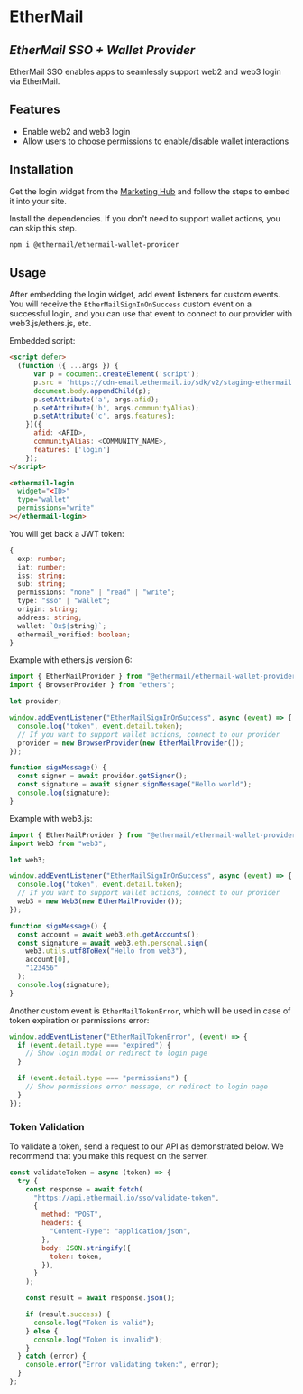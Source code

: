 # EtherMail

## _EtherMail SSO + Wallet Provider_

EtherMail SSO enables apps to seamlessly support web2 and web3 login via EtherMail.

## Features

- Enable web2 and web3 login
- Allow users to choose permissions to enable/disable wallet interactions

## Installation

Get the login widget from the [Marketing Hub](https://hub.ethermail.io/login) and follow the steps to embed it into your site.

Install the dependencies. If you don't need to support wallet actions, you can skip this step.

```sh
npm i @ethermail/ethermail-wallet-provider
```

## Usage

After embedding the login widget, add event listeners for custom events. You will receive the `EtherMailSignInOnSuccess` custom event on a successful login, and you can use that event to connect to our provider with web3.js/ethers.js, etc.

Embedded script:

```html
<script defer>
  (function ({ ...args }) {
      var p = document.createElement('script');
      p.src = 'https://cdn-email.ethermail.io/sdk/v2/staging-ethermail.js';
      document.body.appendChild(p);
      p.setAttribute('a', args.afid);
      p.setAttribute('b', args.communityAlias);
      p.setAttribute('c', args.features);
    })({
      afid: <AFID>,
      communityAlias: <COMMUNITY_NAME>,
      features: ['login']
    });
</script>

<ethermail-login
  widget="<ID>"
  type="wallet"
  permissions="write"
></ethermail-login>
```

You will get back a JWT token:

```ts
{
  exp: number;
  iat: number;
  iss: string;
  sub: string;
  permissions: "none" | "read" | "write";
  type: "sso" | "wallet";
  origin: string;
  address: string;
  wallet: `0x${string}`;
  ethermail_verified: boolean;
}
```

Example with ethers.js version 6:

```ts
import { EtherMailProvider } from "@ethermail/ethermail-wallet-provider";
import { BrowserProvider } from "ethers";

let provider;

window.addEventListener("EtherMailSignInOnSuccess", async (event) => {
  console.log("token", event.detail.token);
  // If you want to support wallet actions, connect to our provider
  provider = new BrowserProvider(new EtherMailProvider());
});

function signMessage() {
  const signer = await provider.getSigner();
  const signature = await signer.signMessage("Hello world");
  console.log(signature);
}
```

Example with web3.js:

```ts
import { EtherMailProvider } from "@ethermail/ethermail-wallet-provider";
import Web3 from "web3";

let web3;

window.addEventListener("EtherMailSignInOnSuccess", async (event) => {
  console.log("token", event.detail.token);
  // If you want to support wallet actions, connect to our provider
  web3 = new Web3(new EtherMailProvider());
});

function signMessage() {
  const account = await web3.eth.getAccounts();
  const signature = await web3.eth.personal.sign(
    web3.utils.utf8ToHex("Hello from web3"),
    account[0],
    "123456"
  );
  console.log(signature);
}
```

Another custom event is `EtherMailTokenError`, which will be used in case of token expiration or permissions error:

```ts
window.addEventListener("EtherMailTokenError", (event) => {
  if (event.detail.type === "expired") {
    // Show login modal or redirect to login page
  }

  if (event.detail.type === "permissions") {
    // Show permissions error message, or redirect to login page
  }
});
```

### Token Validation
To validate a token, send a request to our API as demonstrated below. We recommend that you make this request on the server.
```javascript
const validateToken = async (token) => {
  try {
    const response = await fetch(
      "https://api.ethermail.io/sso/validate-token",
      {
        method: "POST",
        headers: {
          "Content-Type": "application/json",
        },
        body: JSON.stringify({
          token: token,
        }),
      }
    );

    const result = await response.json();

    if (result.success) {
      console.log("Token is valid");
    } else {
      console.log("Token is invalid");
    }
  } catch (error) {
    console.error("Error validating token:", error);
  }
};
```
